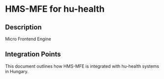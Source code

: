 # HMS-MFE for hu-health

## Description

Micro Frontend Engine

## Integration Points

This document outlines how HMS-MFE is integrated with hu-health systems in Hungary.

